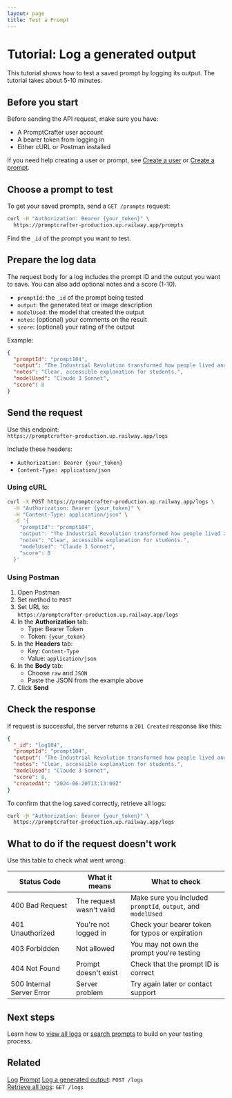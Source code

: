 ```yaml
---
layout: page
title: Test a Prompt
---
```


# Tutorial: Log a generated output

This tutorial shows how to test a saved prompt by logging its output. The tutorial takes about 5-10 minutes.

## Before you start

Before sending the API request, make sure you have:

- A PromptCrafter user account  
- A bearer token from logging in  
- Either cURL or Postman installed  

If you need help creating a user or prompt, see [Create a user](create-user.md) or [Create a prompt](create-a-prompt.md).

## Choose a prompt to test

To get your saved prompts, send a `GET /prompts` request:

```bash
curl -H "Authorization: Bearer {your_token}" \
  https://promptcrafter-production.up.railway.app/prompts
```

Find the `_id` of the prompt you want to test.

## Prepare the log data

The request body for a log includes the prompt ID and the output you want to save. You can also add optional notes and a score (1-10).

- `promptId`: the `_id` of the prompt being tested  
- `output`: the generated text or image description  
- `modelUsed`: the model that created the output  
- `notes`: (optional) your comments on the result  
- `score`: (optional) your rating of the output  

Example:

```json
{
  "promptId": "prompt104",
  "output": "The Industrial Revolution transformed how people lived and worked by introducing inventions like the steam engine and the spinning jenny. These technologies allowed factories to produce goods faster, making everyday items cheaper and more accessible for families throughout Europe and America.",
  "notes": "Clear, accessible explanation for students.",
  "modelUsed": "Claude 3 Sonnet",
  "score": 8
}
```

## Send the request

Use this endpoint:  
`https://promptcrafter-production.up.railway.app/logs`

Include these headers:

- `Authorization: Bearer {your_token}`
- `Content-Type: application/json`

### Using cURL

```bash
curl -X POST https://promptcrafter-production.up.railway.app/logs \
  -H "Authorization: Bearer {your_token}" \
  -H "Content-Type: application/json" \
  -d '{
    "promptId": "prompt104",
    "output": "The Industrial Revolution transformed how people lived and worked by introducing inventions like the steam engine and the spinning jenny. These technologies allowed factories to produce goods faster, making everyday items cheaper and more accessible for families throughout Europe and America.",
    "notes": "Clear, accessible explanation for students.",
    "modelUsed": "Claude 3 Sonnet",
    "score": 8
  }'
```

### Using Postman

1. Open Postman  
2. Set method to `POST`  
3. Set URL to:  
   `https://promptcrafter-production.up.railway.app/logs`
4. In the **Authorization** tab:  
   - Type: Bearer Token  
   - Token: `{your_token}`  
5. In the **Headers** tab:  
   - Key: `Content-Type`  
   - Value: `application/json`  
6. In the **Body** tab:  
   - Choose `raw` and `JSON`  
   - Paste the JSON from the example above  
7. Click **Send**

## Check the response

If request is successful, the server returns a `201 Created` response like this:

```json
{
  "_id": "log104",
  "promptId": "prompt104",
  "output": "The Industrial Revolution transformed how people lived and worked by introducing inventions like the steam engine and the spinning jenny. These technologies allowed factories to produce goods faster, making everyday items cheaper and more accessible for families throughout Europe and America.",
  "notes": "Clear, accessible explanation for students.",
  "modelUsed": "Claude 3 Sonnet",
  "score": 8,
  "createdAt": "2024-06-20T13:13:00Z"
}
```

To confirm that the log saved correctly, retrieve all logs:

```bash
curl -H "Authorization: Bearer {your_token}" \
  https://promptcrafter-production.up.railway.app/logs
```

## What to do if the request doesn't work

Use this table to check what went wrong:

| Status Code                | What it means                  | What to check                                               |
|---------------------------|--------------------------------|-------------------------------------------------------------|
| 400 Bad Request           | The request wasn't valid        | Make sure you included `promptId`, `output`, and `modelUsed` |
| 401 Unauthorized          | You're not logged in            | Check your bearer token for typos or expiration             |
| 403 Forbidden             | Not allowed                     | You may not own the prompt you're testing                   |
| 404 Not Found             | Prompt doesn't exist            | Check that the prompt ID is correct                         |
| 500 Internal Server Error | Server problem                  | Try again later or contact support                          |

## Next steps

Learn how to [view all logs](view-logs.md) or [search prompts](search-prompts.md) to build on your testing process.

## Related

[Log](../reference/resources/log.md)
[Prompt](../reference/resources/prompt.md)
[Log a generated output](../reference/endpoints/post-logs.md): `POST /logs`  
[Retrieve all logs](../reference/endpoints/get-logs.md): `GET /logs`  
